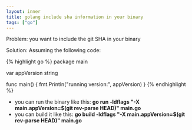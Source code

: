 ```yaml
---
layout: inner
title: golang include sha information in your binary
tags: ["go"]
---
```

Problem: you want to include the git SHA in your binary

Solution: Assuming the following code:

{% highlight go %}
package main

var appVersion string

func main() {
  fmt.Println("running version:", appVersion)
}
{% endhighlight %}

* you can run the binary like this: <b>go run -ldflags "-X main.appVersion=$(git rev-parse HEAD)" main.go</b>
* you can build it like this: <b> go build -ldflags "-X main.appVersion=$(git rev-parse HEAD)" main.go</b>
